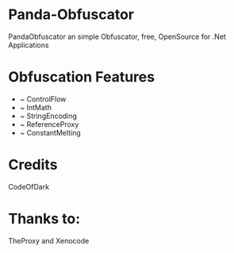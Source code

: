 # Panda-Obfuscator
PandaObfuscator an simple Obfuscator, free, OpenSource for .Net Applications

# Obfuscation Features
* ~ ControlFlow
* ~ IntMath
* ~ StringEncoding
* ~ ReferenceProxy 
* ~ ConstantMelting 
 
# Credits
CodeOfDark

# Thanks to:
TheProxy and Xenocode
